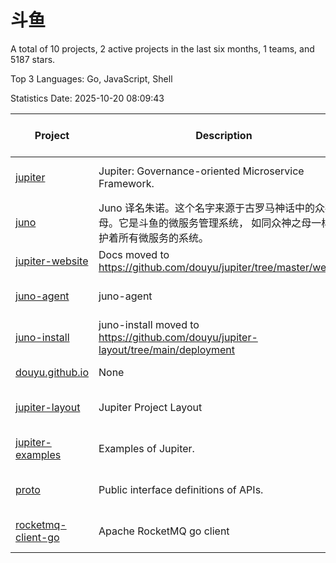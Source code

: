 # 斗鱼

A total of 10 projects, 2 active projects in the last six months, 1 teams, and 5187 stars.

Top 3 Languages: Go, JavaScript, Shell

Statistics Date: 2025-10-20 08:09:43

| Project | Description | Language | Number of Stars | License | Creation Date | Last Updated Date | Last Pushed Date |
| --- | --- | --- | --- | --- | --- | --- | --- |
| [jupiter](https://github.com/douyu/jupiter) | Jupiter: Governance-oriented Microservice Framework. | Go | 4543 | Apache License 2.0 | 2020-02-27 | 2025-10-20 | 2025-10-20 |
| [juno](https://github.com/douyu/juno) | Juno 译名朱诺。这个名字来源于古罗马神话中的众神之母。它是斗鱼的微服务管理系统， 如同众神之母一样守护着所有微服务的系统。 | JavaScript | 488 | Apache License 2.0 | 2020-05-21 | 2025-09-18 | 2025-09-18 |
| [jupiter-website](https://github.com/douyu/jupiter-website) | Docs moved to https://github.com/douyu/jupiter/tree/master/website | None | 23 | - | 2020-05-25 | 2025-06-24 | 2022-10-28 |
| [juno-agent](https://github.com/douyu/juno-agent) | juno-agent | Go | 53 | Apache License 2.0 | 2020-05-25 | 2025-05-22 | 2023-10-16 |
| [juno-install](https://github.com/douyu/juno-install) | juno-install moved to https://github.com/douyu/jupiter-layout/tree/main/deployment | Shell | 25 | - | 2020-07-09 | 2023-05-06 | 2022-10-31 |
| [douyu.github.io](https://github.com/douyu/douyu.github.io) | None | HTML | 1 | - | 2021-07-22 | 2021-07-23 | 2021-07-22 |
| [jupiter-layout](https://github.com/douyu/jupiter-layout) | Jupiter Project Layout | Go | 38 | Apache License 2.0 | 2022-05-11 | 2025-07-31 | 2024-02-05 |
| [jupiter-examples](https://github.com/douyu/jupiter-examples) | Examples of Jupiter. | Go | 14 | Apache License 2.0 | 2022-05-20 | 2024-01-31 | 2023-10-18 |
| [proto](https://github.com/douyu/proto) | Public interface definitions of APIs. | Go | 2 | Apache License 2.0 | 2023-03-31 | 2023-04-12 | 2023-12-22 |
| [rocketmq-client-go](https://github.com/douyu/rocketmq-client-go) | Apache RocketMQ go client | Go | 0 | Apache License 2.0 | 2023-12-07 | 2023-12-07 | 2023-12-07 |
